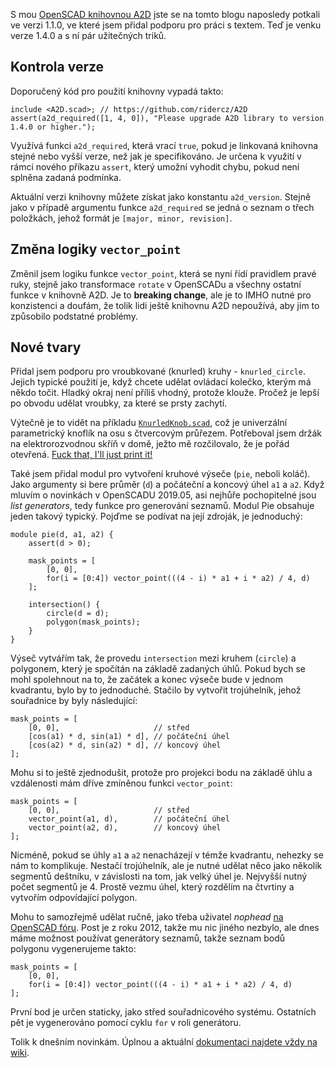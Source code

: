 <!-- dcterms:title = A2D: Novinky ve verzi 1.4.0 -->
<!-- dcterms:abstract = S mou OpenSCAD knihovnou A2D jste se na tomto blogu naposledy potkali ve verzi 1.1.0, ve které jsem přidal podporu pro práci s textem. Teď je venku verze 1.4.0 a s ní pár užitečných triků. -->
<!-- dcterms:creator = Michal Altair Valášek -->
<!-- x4w:coverUrl = /cover-pictures/20200307-a2d-140.jpg -->
<!-- x4w:pictureUrl = /perex-pictures/20200307-a2d-140.png -->
<!-- x4w:pictureWidth = 150 -->
<!-- x4w:pictureHeight = 150 -->
<!-- x4w:category = 3D tisk -->
<!-- dcterms:date = 2020-03-07 -->

S mou [OpenSCAD knihovnou A2D](https://github.com/ridercz/A2D/) jste se na tomto blogu naposledy potkali ve verzi 1.1.0, ve které jsem přidal podporu pro práci s textem. Teď je venku verze 1.4.0 a s ní pár užitečných triků.

## Kontrola verze

Doporučený kód pro použití knihovny vypadá takto:

```scad
include <A2D.scad>; // https://github.com/ridercz/A2D
assert(a2d_required([1, 4, 0]), "Please upgrade A2D library to version 1.4.0 or higher.");
```

Využívá funkci `a2d_required`, která vrací `true`, pokud je linkovaná knihovna stejné nebo vyšší verze, než jak je specifikováno. Je určena k využití v rámci nového příkazu `assert`, který umožní vyhodit chybu, pokud není splněna zadaná podmínka.

Aktuální verzi knihovny můžete získat jako konstantu `a2d_version`. Stejně jako v případě argumentu funkce `a2d_required` se jedná o seznam o třech položkách, jehož formát je `[major, minor, revision]`.

## Změna logiky `vector_point`

Změnil jsem logiku funkce `vector_point`, která se nyní řídí pravidlem pravé ruky, stejně jako transformace `rotate` v OpenSCADu a všechny ostatní funkce v knihovně A2D. Je to **breaking change**, ale je to IMHO nutné pro konzistenci a doufám, že tolik lidi ještě knihovnu A2D nepoužívá, aby jim to způsobilo podstatné problémy.

## Nové tvary

Přidal jsem podporu pro vroubkované (knurled) kruhy - `knurled_circle`. Jejich typické použití je, když chcete udělat ovládací kolečko, kterým má někdo točit. Hladký okraj není příliš vhodný, protože klouže. Pročež je lepší po obvodu udělat vroubky, za které se prsty zachytí.

Výtečně je to vidět na příkladu [`KnurledKnob.scad`](https://github.com/ridercz/A2D/blob/master/Samples/KnurledKnob.scad), což je univerzální parametrický knoflík na osu s čtvercovým průřezem. Potřeboval jsem držák na elektrorozvodnou skříň v domě, ježto mě rozčilovalo, že je pořád otevřená. [Fuck that, I'll just print it!](https://www.altair.blog/2020/02/fitjpi)

Také jsem přidal modul pro vytvoření kruhové výseče (`pie`, neboli koláč). Jako argumenty si bere průměr (`d`) a počáteční a koncový úhel `a1` a `a2`. Když mluvím o novinkách v OpenSCADU 2019.05, asi nejhůře pochopitelné jsou _list generators_, tedy funkce pro generování seznamů. Modul Pie obsahuje jeden takový typický. Pojďme se podívat na její zdroják, je jednoduchý:

```scad
module pie(d, a1, a2) {
    assert(d > 0);

    mask_points = [
        [0, 0],
        for(i = [0:4]) vector_point(((4 - i) * a1 + i * a2) / 4, d)
    ];

    intersection() {
        circle(d = d);
        polygon(mask_points);
    }
}
```

Výseč vytvářím tak, že provedu `intersection` mezi kruhem (`circle`) a polygonem, který je spočítán na základě zadaných úhlů. Pokud bych se mohl spolehnout na to, že začátek a konec výseče bude v jednom kvadrantu, bylo by to jednoduché. Stačilo by vytvořit trojúhelník, jehož souřadnice by byly následující:

```scad
mask_points = [
    [0, 0],                     // střed
    [cos(a1) * d, sin(a1) * d], // počáteční úhel
    [cos(a2) * d, sin(a2) * d], // koncový úhel
];
```

Mohu si to ještě zjednodušit, protože pro projekci bodu na základě úhlu a vzdálenosti mám dříve zmíněnou funkci `vector_point`:

```scad
mask_points = [
    [0, 0],                     // střed
    vector_point(a1, d),        // počáteční úhel
    vector_point(a2, d),        // koncový úhel
];
```

Nicméně, pokud se úhly `a1` a `a2` nenacházejí v témže kvadrantu, nehezky se nám to komplikuje. Nestačí trojúhelník, ale je nutné udělat něco jako několik segmentů deštníku, v závislosti na tom, jak velký úhel je. Nejvyšší nutný počet segmentů je 4. Prostě vezmu úhel, který rozdělím na čtvrtiny a vytvořím odpovídající polygon. 

Mohu to samozřejmě udělat ručně, jako třeba uživatel _nophead_ [na OpenSCAD fóru](http://forum.openscad.org/Creating-pie-pizza-slice-shape-need-a-dynamic-length-array-td3148.html). Post je z roku 2012, takže mu nic jiného nezbylo, ale dnes máme možnost používat generátory seznamů, takže seznam bodů polygonu vygenerujeme takto:

```scad
mask_points = [
    [0, 0],
    for(i = [0:4]) vector_point(((4 - i) * a1 + i * a2) / 4, d)
];
```

První bod je určen staticky, jako střed souřadnicového systému. Ostatních pět je vygenerováno pomocí cyklu `for` v roli generátoru.

Tolik k dnešním novinkám. Úplnou a aktuální [dokumentaci najdete vždy na wiki](https://github.com/ridercz/A2D/wiki).